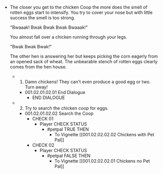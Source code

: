 - The closer you get to the chicken Coop the more does the smell of rotten eggs start to intensify. You try to cover your nose but with little success the smell is too strong.
  
  "Bwaaak! Bwak Bwak Bwak Bwaaak!"
  
  You almost fall over a chicken running through your legs.
  
  "Bwak Bwak Bwak!"
  
  The other hen is answering her but keeps picking the corn eagerly from an opened sack of wheat. The unbearable stench of rotten eggs clearly comes from the hen house.
	- 1. Damn chickens! They can't even produce a good egg or two. Turn away!
		- 001.02.01.02.01 End Dialogue
			- END DIALOGUE
	- 2. Try to search the chicken coop for eggs.
		- 001.02.01.02.02 Search the Coop
			- CHECK 01
				- Player CHECK STATUS
					- #petpal TRUE THEN
						- To Vignette [[001.02.02.02.02 Chickens with Pet Pal]]
			- CHECK 02
				- Player CHECK STATUS
					- #petpal FALSE THEN
						- To Vignette [[001.02.02.02.01 Chickens no Pet Pal]]
